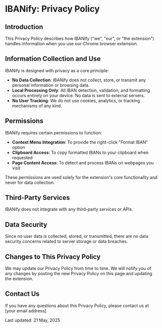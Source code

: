 # IBANify: Privacy Policy

## Introduction

This Privacy Policy describes how IBANify ("we", "our", or "the extension") handles information when you use our Chrome browser extension.

## Information Collection and Use

IBANify is designed with privacy as a core principle:

- **No Data Collection**: IBANify does not collect, store, or transmit any personal information or browsing data.
- **Local Processing Only**: All IBAN detection, validation, and formatting occurs entirely on your device. No data is sent to external servers.
- **No User Tracking**: We do not use cookies, analytics, or tracking mechanisms of any kind.

## Permissions

IBANify requires certain permissions to function:

- **Context Menu Integration**: To provide the right-click "Format IBAN" option
- **Clipboard Access**: To copy formatted IBANs to your clipboard when requested
- **Page Content Access**: To detect and process IBANs on webpages you visit

These permissions are used solely for the extension's core functionality and never for data collection.

## Third-Party Services

IBANify does not integrate with any third-party services or APIs.

## Data Security

Since no user data is collected, stored, or transmitted, there are no data security concerns related to server storage or data breaches.

## Changes to This Privacy Policy

We may update our Privacy Policy from time to time. We will notify you of any changes by posting the new Privacy Policy on this page and updating the extension.

## Contact Us

If you have any questions about this Privacy Policy, please contact us at [your email address].

Last updated: 21 May, 2025